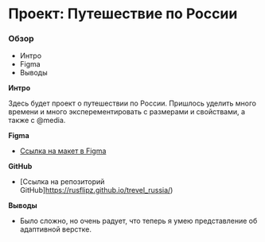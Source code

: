 # Проект: Путешествие по России

### Обзор
* Интро
* Figma
* Выводы

**Интро**

Здесь будет проект о путешествии по России.
Пришлось уделить много времени и много эксперементировать с размерами и свойствами, а также с @media.

**Figma**

* [Ссылка на макет в Figma](https://www.figma.com/file/5S2WSbEFL6awjVWJ0NWL8Q/Sprint-3_-Russia-_-desktop-mobile?node-id=28503%3A0)

**GitHub**

* [Ссылка на репозиторий GitHub]https://rusflipz.github.io/trevel_russia/)

**Выводы**

* Было сложно, но очень радует, что теперь я умею представление об адаптивной верстке.